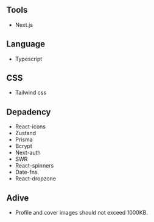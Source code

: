 ## Tools
- Next.js

## Language
- Typescript

## CSS
- Tailwind css

## Depadency
- React-icons
- Zustand
- Prisma
- Bcrypt
- Next-auth
- SWR
- React-spinners
- Date-fns
- React-dropzone

## Adive
- Profile and cover images should not exceed 1000KB.
